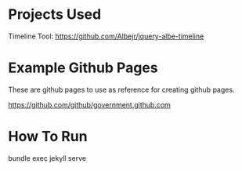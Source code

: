# Projects Used

Timeline Tool:
https://github.com/Albejr/jquery-albe-timeline


# Example Github Pages 

These are github pages to use as reference for creating github pages.

https://github.com/github/government.github.com


# How To Run

bundle exec jekyll serve











